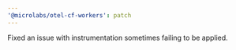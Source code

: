 ```yaml
---
'@microlabs/otel-cf-workers': patch
---
```


Fixed an issue with instrumentation sometimes failing to be applied.
